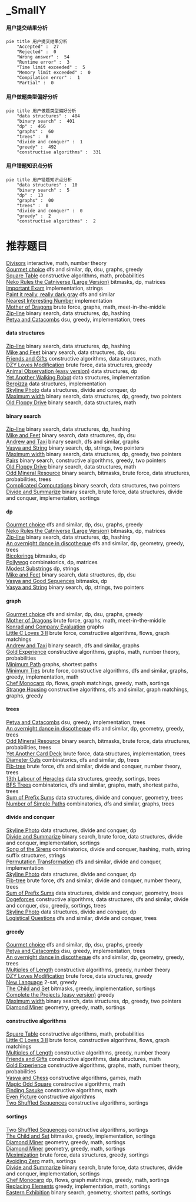# _SmallY
<!-- tabs:start -->
#### **用户提交结果分析**

```mermaid
pie title 用户提交结果分析
    "Accepted" :  27
    "Rejected" :  0
    "Wrong answer" :  54
    "Runtime error" :  3
    "Time limit exceeded" :  5
    "Memory limit exceeded" :  0
    "Compilation error" :  1
    "Partial" :  0
```
#### **用户做题类型偏好分析**

```mermaid
pie title 用户做题类型偏好分析
    "data structures" :  404
    "binary search" :  401
    "dp" :  466
    "graphs" :  60
    "trees" :  8
    "divide and conquer" :  1
    "greedy" :  492
    "constructive algorithms" :  331
```
#### **用户错题知识点分析**

```mermaid
pie title 用户错题知识点分析
    "data structures" :  10
    "binary search" :  5
    "dp" :  13
    "graphs" :  00
    "trees" :  0
    "divide and conquer" :  0
    "greedy" :  2
    "constructive algorithms" :  2
```
<!-- tabs:end -->
# 推荐题目
[Divisors](http://codeforces.com/problemset/problem/1033/D)		interactive,
                        math,
                        number theory		  
[Gourmet choice](http://codeforces.com/problemset/problem/1131/D)		dfs and similar,
                        dp,
                        dsu,
                        graphs,
                        greedy		  
[Square Table](https://codeforces.com/contest/418/problem/C)		constructive algorithms,
                        math,
                        probabilities		  
[Neko Rules the Catniverse (Large Version)](http://codeforces.com/problemset/problem/1152/F2)		bitmasks,
                        dp,
                        matrices		  
[Important Exam](http://codeforces.com/problemset/problem/1201/A)		implementation,
                        strings		  
[Paint it really, really dark gray](http://codeforces.com/problemset/problem/717/E)		dfs and similar		  
[Nearest Interesting Number](http://codeforces.com/problemset/problem/1183/A)		implementation		  
[Mother of Dragons](http://codeforces.com/problemset/problem/839/E)		brute force,
                        graphs,
                        math,
                        meet-in-the-middle		  
[Zip-line](http://codeforces.com/problemset/problem/650/D)		binary search,
                        data structures,
                        dp,
                        hashing		  
[Petya and Catacombs](http://codeforces.com/problemset/problem/886/C)		dsu,
                        greedy,
                        implementation,
                        trees		  
<!-- tabs:start -->
#### **data structures**
[Zip-line](http://codeforces.com/problemset/problem/650/D)		binary search,
                        data structures,
                        dp,
                        hashing		  
[Mike and Feet](http://codeforces.com/problemset/problem/547/B)		binary search,
                        data structures,
                        dp,
                        dsu		  
[Friends and Gifts](http://codeforces.com/problemset/problem/1283/C)		constructive algorithms,
                        data structures,
                        math		  
[DZY Loves Modification](http://codeforces.com/problemset/problem/446/B)		brute force,
                        data structures,
                        greedy		  
[Animal Observation (easy version)](http://codeforces.com/problemset/problem/1304/F1)		data structures,
                        dp		  
[Yet Another Walking Robot](http://codeforces.com/problemset/problem/1296/C)		data structures,
                        implementation		  
[Berpizza](http://codeforces.com/problemset/problem/1468/C)		data structures,
                        implementation		  
[Skyline Photo](https://codeforces.com/contest/1484/problem/E)		data structures,
                        divide and conquer,
                        dp		  
[Maximum width](http://codeforces.com/problemset/problem/1492/C)		binary search,
                        data structures,
                        dp,
                        greedy,
                        two pointers		  
[Old Floppy Drive](http://codeforces.com/problemset/problem/1490/G)		binary search,
                        data structures,
                        math		  
#### **binary search**
[Zip-line](http://codeforces.com/problemset/problem/650/D)		binary search,
                        data structures,
                        dp,
                        hashing		  
[Mike and Feet](http://codeforces.com/problemset/problem/547/B)		binary search,
                        data structures,
                        dp,
                        dsu		  
[Andrew and Taxi](http://codeforces.com/problemset/problem/1100/E)		binary search,
                        dfs and similar,
                        graphs		  
[Vasya and String](http://codeforces.com/problemset/problem/676/C)		binary search,
                        dp,
                        strings,
                        two pointers		  
[Maximum width](http://codeforces.com/problemset/problem/1492/C)		binary search,
                        data structures,
                        dp,
                        greedy,
                        two pointers		  
[Pairs](http://codeforces.com/problemset/problem/1463/D)		binary search,
                        constructive algorithms,
                        greedy,
                        two pointers		  
[Old Floppy Drive](http://codeforces.com/problemset/problem/1490/G)		binary search,
                        data structures,
                        math		  
[Odd Mineral Resource](http://codeforces.com/problemset/problem/1479/D)		binary search,
                        bitmasks,
                        brute force,
                        data structures,
                        probabilities,
                        trees		  
[Complicated Computations](http://codeforces.com/problemset/problem/1436/E)		binary search,
                        data structures,
                        two pointers		  
[Divide and Summarize](http://codeforces.com/problemset/problem/1461/D)		binary search,
                        brute force,
                        data structures,
                        divide and conquer,
                        implementation,
                        sortings		  
#### **dp**
[Gourmet choice](http://codeforces.com/problemset/problem/1131/D)		dfs and similar,
                        dp,
                        dsu,
                        graphs,
                        greedy		  
[Neko Rules the Catniverse (Large Version)](http://codeforces.com/problemset/problem/1152/F2)		bitmasks,
                        dp,
                        matrices		  
[Zip-line](http://codeforces.com/problemset/problem/650/D)		binary search,
                        data structures,
                        dp,
                        hashing		  
[An overnight dance in discotheque](http://codeforces.com/problemset/problem/814/D)		dfs and similar,
                        dp,
                        geometry,
                        greedy,
                        trees		  
[Bicolorings](http://codeforces.com/problemset/problem/1051/D)		bitmasks,
                        dp		  
[Pollywog](http://codeforces.com/problemset/problem/917/C)		combinatorics,
                        dp,
                        matrices		  
[Modest Substrings](http://codeforces.com/problemset/problem/1110/H)		dp,
                        strings		  
[Mike and Feet](http://codeforces.com/problemset/problem/547/B)		binary search,
                        data structures,
                        dp,
                        dsu		  
[Vasya and Good Sequences](http://codeforces.com/problemset/problem/1030/E)		bitmasks,
                        dp		  
[Vasya and String](http://codeforces.com/problemset/problem/676/C)		binary search,
                        dp,
                        strings,
                        two pointers		  
#### **graph**
[Gourmet choice](http://codeforces.com/problemset/problem/1131/D)		dfs and similar,
                        dp,
                        dsu,
                        graphs,
                        greedy		  
[Mother of Dragons](http://codeforces.com/problemset/problem/839/E)		brute force,
                        graphs,
                        math,
                        meet-in-the-middle		  
[Konrad and Company Evaluation](https://codeforces.com/contest/1229/problem/C)		graphs		  
[Little C Loves 3 II](https://codeforces.com/contest/1047/problem/D)		brute force,
                        constructive algorithms,
                        flows,
                        graph matchings		  
[Andrew and Taxi](http://codeforces.com/problemset/problem/1100/E)		binary search,
                        dfs and similar,
                        graphs		  
[Gold Experience](http://codeforces.com/problemset/problem/1148/G)		constructive algorithms,
                        graphs,
                        math,
                        number theory,
                        probabilities		  
[Minimum Path](http://codeforces.com/problemset/problem/1473/E)		graphs,
                        shortest paths		  
[Minimum Ties](http://codeforces.com/problemset/problem/1487/C)		brute force,
                        constructive algorithms,
                        dfs and similar,
                        graphs,
                        greedy,
                        implementation,
                        math		  
[Chef Monocarp](http://codeforces.com/problemset/problem/1437/C)		dp,
                        flows,
                        graph matchings,
                        greedy,
                        math,
                        sortings		  
[Strange Housing](http://codeforces.com/problemset/problem/1470/D)		constructive algorithms,
                        dfs and similar,
                        graph matchings,
                        graphs,
                        greedy		  
#### **trees**
[Petya and Catacombs](http://codeforces.com/problemset/problem/886/C)		dsu,
                        greedy,
                        implementation,
                        trees		  
[An overnight dance in discotheque](http://codeforces.com/problemset/problem/814/D)		dfs and similar,
                        dp,
                        geometry,
                        greedy,
                        trees		  
[Odd Mineral Resource](http://codeforces.com/problemset/problem/1479/D)		binary search,
                        bitmasks,
                        brute force,
                        data structures,
                        probabilities,
                        trees		  
[Yet Another Card Deck](http://codeforces.com/problemset/problem/1511/C)		brute force,
                        data structures,
                        implementation,
                        trees		  
[Diameter Cuts](http://codeforces.com/problemset/problem/1499/F)		combinatorics,
                        dfs and similar,
                        dp,
                        trees		  
[Fib-tree](http://codeforces.com/problemset/problem/1491/E)		brute force,
                        dfs and similar,
                        divide and conquer,
                        number theory,
                        trees		  
[13th Labour of Heracles](http://codeforces.com/problemset/problem/1466/D)		data structures,
                        greedy,
                        sortings,
                        trees		  
[BFS Trees](http://codeforces.com/problemset/problem/1495/D)		combinatorics,
                        dfs and similar,
                        graphs,
                        math,
                        shortest paths,
                        trees		  
[Sum of Prefix Sums](http://codeforces.com/problemset/problem/1303/G)		data structures,
                        divide and conquer,
                        geometry,
                        trees		  
[Number of Simple Paths](http://codeforces.com/problemset/problem/1454/E)		combinatorics,
                        dfs and similar,
                        graphs,
                        trees		  
#### **divide and conquer**
[Skyline Photo](https://codeforces.com/contest/1484/problem/E)		data structures,
                        divide and conquer,
                        dp		  
[Divide and Summarize](http://codeforces.com/problemset/problem/1461/D)		binary search,
                        brute force,
                        data structures,
                        divide and conquer,
                        implementation,
                        sortings		  
[Song of the Sirens](http://codeforces.com/problemset/problem/1466/G)		combinatorics,
                        divide and conquer,
                        hashing,
                        math,
                        string suffix structures,
                        strings		  
[Permutation Transformation](http://codeforces.com/problemset/problem/1490/D)		dfs and similar,
                        divide and conquer,
                        implementation		  
[Skyline Photo](https://codeforces.com/contest/1483/problem/C)		data structures,
                        divide and conquer,
                        dp		  
[Fib-tree](http://codeforces.com/problemset/problem/1491/E)		brute force,
                        dfs and similar,
                        divide and conquer,
                        number theory,
                        trees		  
[Sum of Prefix Sums](http://codeforces.com/problemset/problem/1303/G)		data structures,
                        divide and conquer,
                        geometry,
                        trees		  
[Dogeforces](http://codeforces.com/problemset/problem/1494/D)		constructive algorithms,
                        data structures,
                        dfs and similar,
                        divide and conquer,
                        dsu,
                        greedy,
                        sortings,
                        trees		  
[Skyline Photo](http://codeforces.com/problemset/problem/1482/E)		data structures,
                        divide and conquer,
                        dp		  
[Logistical Questions](http://codeforces.com/problemset/problem/566/C)		dfs and similar,
                        divide and conquer,
                        trees		  
#### **greedy**
[Gourmet choice](http://codeforces.com/problemset/problem/1131/D)		dfs and similar,
                        dp,
                        dsu,
                        graphs,
                        greedy		  
[Petya and Catacombs](http://codeforces.com/problemset/problem/886/C)		dsu,
                        greedy,
                        implementation,
                        trees		  
[An overnight dance in discotheque](http://codeforces.com/problemset/problem/814/D)		dfs and similar,
                        dp,
                        geometry,
                        greedy,
                        trees		  
[Multiples of Length](http://codeforces.com/problemset/problem/1396/A)		constructive algorithms,
                        greedy,
                        number theory		  
[DZY Loves Modification](http://codeforces.com/problemset/problem/446/B)		brute force,
                        data structures,
                        greedy		  
[New Language](http://codeforces.com/problemset/problem/568/C)		2-sat,
                        greedy		  
[The Child and Set](http://codeforces.com/problemset/problem/437/B)		bitmasks,
                        greedy,
                        implementation,
                        sortings		  
[Complete the Projects (easy version)](http://codeforces.com/problemset/problem/1203/F1)		greedy		  
[Maximum width](http://codeforces.com/problemset/problem/1492/C)		binary search,
                        data structures,
                        dp,
                        greedy,
                        two pointers		  
[Diamond Miner](https://codeforces.com/contest/1496/problem/C)		geometry,
                        greedy,
                        math,
                        sortings		  
#### **constructive algorithms**
[Square Table](https://codeforces.com/contest/418/problem/C)		constructive algorithms,
                        math,
                        probabilities		  
[Little C Loves 3 II](https://codeforces.com/contest/1047/problem/D)		brute force,
                        constructive algorithms,
                        flows,
                        graph matchings		  
[Multiples of Length](http://codeforces.com/problemset/problem/1396/A)		constructive algorithms,
                        greedy,
                        number theory		  
[Friends and Gifts](http://codeforces.com/problemset/problem/1283/C)		constructive algorithms,
                        data structures,
                        math		  
[Gold Experience](http://codeforces.com/problemset/problem/1148/G)		constructive algorithms,
                        graphs,
                        math,
                        number theory,
                        probabilities		  
[Vasya and Chess](http://codeforces.com/problemset/problem/493/D)		constructive algorithms,
                        games,
                        math		  
[Magic Odd Square](http://codeforces.com/problemset/problem/710/C)		constructive algorithms,
                        math		  
[Finding Sasuke](http://codeforces.com/problemset/problem/1413/A)		constructive algorithms,
                        math		  
[Even Picture](http://codeforces.com/problemset/problem/1368/C)		constructive algorithms		  
[Two Shuffled Sequences](http://codeforces.com/problemset/problem/1144/C)		constructive algorithms,
                        sortings		  
#### **sortings**
[Two Shuffled Sequences](http://codeforces.com/problemset/problem/1144/C)		constructive algorithms,
                        sortings		  
[The Child and Set](http://codeforces.com/problemset/problem/437/B)		bitmasks,
                        greedy,
                        implementation,
                        sortings		  
[Diamond Miner](https://codeforces.com/contest/1496/problem/C)		geometry,
                        greedy,
                        math,
                        sortings		  
[Diamond Miner](http://codeforces.com/problemset/problem/1495/A)		geometry,
                        greedy,
                        math,
                        sortings		  
[Meximization](http://codeforces.com/problemset/problem/1497/A)		brute force,
                        data structures,
                        greedy,
                        sortings		  
[Avoiding Zero](http://codeforces.com/problemset/problem/1427/A)		math,
                        sortings		  
[Divide and Summarize](http://codeforces.com/problemset/problem/1461/D)		binary search,
                        brute force,
                        data structures,
                        divide and conquer,
                        implementation,
                        sortings		  
[Chef Monocarp](http://codeforces.com/problemset/problem/1437/C)		dp,
                        flows,
                        graph matchings,
                        greedy,
                        math,
                        sortings		  
[Replacing Elements](http://codeforces.com/problemset/problem/1473/A)		greedy,
                        implementation,
                        math,
                        sortings		  
[Eastern Exhibition](http://codeforces.com/problemset/problem/1486/B)		binary search,
                        geometry,
                        shortest paths,
                        sortings		  
<!-- tabs:end -->
